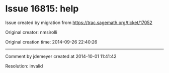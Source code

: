 # Issue 16815: help

Issue created by migration from https://trac.sagemath.org/ticket/17052

Original creator: nmsirolli

Original creation time: 2014-09-26 22:40:26




---

Comment by jdemeyer created at 2014-10-01 11:41:42

Resolution: invalid
